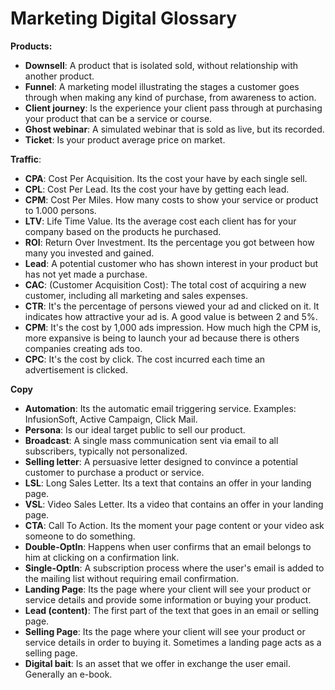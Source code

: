 # Marketing Digital Glossary

**Products:**
- **Downsell**: A product that is isolated sold, without relationship with another product.
- **Funnel**: A marketing model illustrating the stages a customer goes through when making any kind of purchase, from awareness to action.
- **Client journey**: Is the experience your client pass through at purchasing your product that can be a service or course.
- **Ghost webinar**: A simulated webinar that is sold as live, but its recorded.
- **Ticket**: Is your product average price on market.
  
**Traffic**:
- **CPA**: Cost Per Acquisition. Its the cost your have by each single sell.
- **CPL**: Cost Per Lead. Its the cost your have by getting each lead.
- **CPM**: Cost Per Miles. How many costs to show your service or product to 1.000 persons.
- **LTV**: Life Time Value. Its the average cost each client has for your company based on the products he purchased.
- **ROI**: Return Over Investment. Its the percentage you got between how many you invested and gained.
- **Lead**: A potential customer who has shown interest in your product but has not yet made a purchase.
- **CAC**:  (Customer Acquisition Cost): The total cost of acquiring a new customer, including all marketing and sales expenses.
- **CTR**: It's the percentage of persons viewed your ad and clicked on it. It indicates how attractive your ad is. A good value is between 2 and 5%.
- **CPM**: It's the cost by 1,000 ads impression. How much high the CPM is, more expansive is being to launch your ad because there is others companies creating ads too. 
- **CPC**: It's the cost by click. The cost incurred each time an advertisement is clicked.

**Copy**
- **Automation**: Its the automatic email triggering service. Examples: InfusionSoft, Active
Campaign, Click Mail.
- **Persona**: Is our ideal target public to sell our product.
- **Broadcast**: A single mass communication sent via email to all subscribers, typically not personalized.
- **Selling letter**: A persuasive letter designed to convince a potential customer to purchase a product or service.
- **LSL**: Long Sales Letter. Its a text that contains an offer in your landing page.
- **VSL**: Video Sales Letter. Its a video that contains an offer in your landing page.
- **CTA**: Call To Action. Its the moment your page content or your video ask someone to do something.
- **Double-OptIn**: Happens when user confirms that an email belongs to him at clicking on a confirmation link.
- **Single-OptIn**: A subscription process where the user's email is added to the mailing list without requiring email confirmation.
- **Landing Page**: Its the page where your client will see your product or service details and provide some information or buying your product.
- **Lead (content)**: The first part of the text that goes in an email or selling page.
- **Selling Page**: Its the page where your client will see your product or service details in order to buying it. Sometimes a landing page acts as a selling page.
- **Digital bait**: Is an asset that we offer in exchange the user email. Generally an e-book.
  